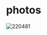 # photos


![220481](https://github.com/user-attachments/assets/ddd916e8-1d55-4402-ae32-93b4611bfbba)
